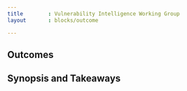 ```yaml
---
title        : Vulnerability Intelligence Working Group
layout       : blocks/outcome

---
```



## Outcomes



## Synopsis and Takeaways
